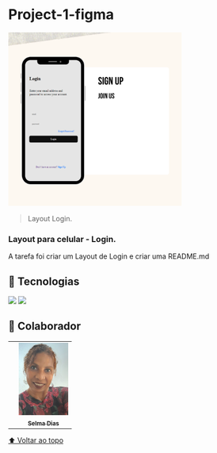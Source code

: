 # Project-1-figma



<img src="./assets/layoutmockup.png" width="350px" alt="foto-mokup-mobile">

> Layout Login.

### Layout para celular - Login.

A tarefa foi criar um Layout de Login e criar uma README.md



## 🚀 Tecnologias

 <img src="https://img.shields.io/badge/HTML5-E34F26?style=for-the-badge&logo=html5&logoColor=white" /> <img src="https://img.shields.io/badge/CSS-239120?&style=for-the-badge&logo=css3&logoColor=white" /> 




## 🤝 Colaborador



<table>
  <td>
    <td align="center">
      <a href="#">
        <img src="./assets/fotoselma3.png" width="100px;" alt="Foto de selma dias"/><br>
        <sub>
          <b>Selma Dias</b>
        </sub>
      </a>
    </td>
    
        
   
 
</table>




[⬆ Voltar ao topo](#Project-1-figma
)<br>


